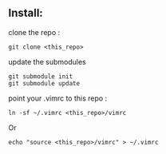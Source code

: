 ## Install: 

clone the repo :

```
git clone <this_repo>
```

update the submodules

```
git submodule init
git submodule update
```

point your .vimrc to this repo :

```
ln -sf ~/.vimrc <this_repo>/vimrc
```
Or
```
echo "source <this_repo>/vimrc" > ~/.vimrc
```
